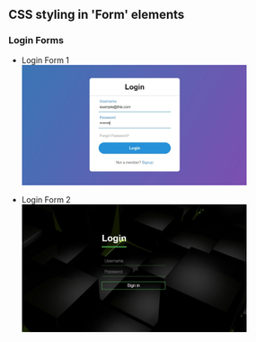 ## CSS styling in 'Form' elements
### Login Forms
* Login Form 1 <br>
<a href="https://github.com/py-PiYush/Awesome-web-elements/tree/main/Forms/LoginForm1"><img src="../img/loginform1.png" width="400px"></a>

* Login Form 2 <br>
<a href="https://github.com/py-PiYush/Awesome-web-elements/tree/main/Forms/LoginForm2"><img src="../img/loginform2.png" width="400px"></a>
